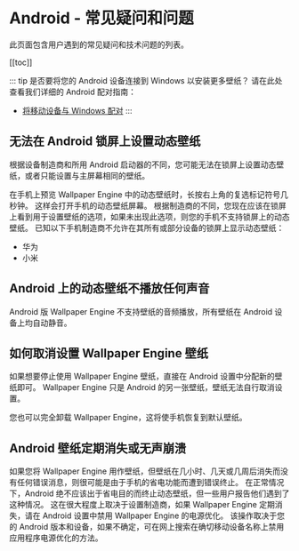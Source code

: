 # Android - 常见疑问和问题

此页面包含用户遇到的常见疑问和技术问题的列表。

[[toc]]

::: tip
是否要将您的 Android 设备连接到 Windows 以安装更多壁纸？ 请在此处查看我们详细的 Android 配对指南：

* [将移动设备与 Windows 配对](/mobile/pairing.html)
:::

## 无法在 Android 锁屏上设置动态壁纸

根据设备制造商和所用 Android 启动器的不同，您可能无法在锁屏上设置动态壁纸，或者只能设置与主屏幕相同的壁纸。

在手机上预览 Wallpaper Engine 中的动态壁纸时，长按右上角的复选标记符号几秒钟。 这样会打开手机的动态壁纸屏幕。 根据制造商的不同，您现在应该在锁屏上看到用于设置壁纸的选项，如果未出现此选项，则您的手机不支持锁屏上的动态壁纸。 已知以下手机制造商不允许在其所有或部分设备的锁屏上显示动态壁纸：

* 华为
* 小米

## Android 上的动态壁纸不播放任何声音

Android 版 Wallpaper Engine 不支持壁纸的音频播放，所有壁纸在 Android 设备上均自动静音。

## 如何取消设置 Wallpaper Engine 壁纸

如果想要停止使用 Wallpaper Engine 壁纸，直接在 Android 设置中分配新的壁纸即可。 Wallpaper Engine 只是 Android 的另一张壁纸，壁纸无法自行取消设置。

您也可以完全卸载 Wallpaper Engine，这将使手机恢复到默认壁纸。

## Android 壁纸定期消失或无声崩溃

如果您将 Wallpaper Engine 用作壁纸，但壁纸在几小时、几天或几周后消失而没有任何错误消息，则很可能是由于手机的省电功能而遭到错误终止。 在正常情况下，Android 绝不应该出于省电目的而终止动态壁纸，但一些用户报告他们遇到了这种情况。 这在很大程度上取决于设置制造商，如果 Wallpaper Engine 定期消失，请在 Android 设置中禁用 Wallpaper Engine 的电源优化。 该操作取决于您的 Android 版本和设备，如果不确定，可在网上搜索在确切移动设备名称上禁用应用程序电源优化的方法。